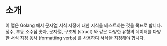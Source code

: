 # 소개

이 랩은 Golang 에서 문자열 서식 지정에 대한 지식을 테스트하는 것을 목표로 합니다. 정수, 부동 소수점 숫자, 문자열, 구조체 (struct) 와 같은 다양한 유형의 데이터를 다양한 서식 지정 동사 (formatting verbs) 를 사용하여 서식을 지정해야 합니다.
